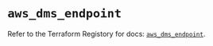 # `aws_dms_endpoint`

Refer to the Terraform Registory for docs: [`aws_dms_endpoint`](https://registry.terraform.io/providers/hashicorp/aws/5.11.0/docs/resources/dms_endpoint).

